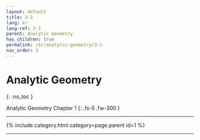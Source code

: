 ```yaml
---
layout: default
title: 3-1
lang: kr
lang-ref: 3-1
parent: Analytic Geometry
has_children: true
permalink: /kr/analytic-geometry/3-1
nav_order: 1
---
```


# Analytic Geometry
{: .no_toc }


Analytic Geometry Chapter 1
{: .fs-5 .fw-300 }

---

{% include category.html category=page.parent id=1 %}

---

